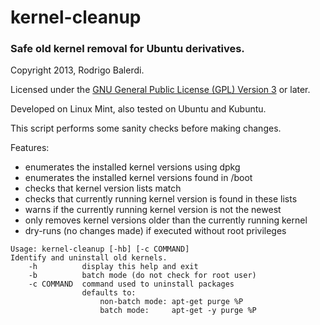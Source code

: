 kernel-cleanup
==============

### Safe old kernel removal for Ubuntu derivatives.

Copyright 2013, Rodrigo Balerdi.

Licensed under the [GNU General Public License (GPL) Version 3](http://www.gnu.org/licenses/gpl-3.0-standalone.html) or later.

Developed on Linux Mint, also tested on Ubuntu and Kubuntu.

This script performs some sanity checks before making changes.

Features:

  * enumerates the installed kernel versions using dpkg
  * enumerates the installed kernel versions found in /boot
  * checks that kernel version lists match
  * checks that currently running kernel version is found in these lists
  * warns if the currently running kernel version is not the newest
  * only removes kernel versions older than the currently running kernel
  * dry-runs (no changes made) if executed without root privileges


```
Usage: kernel-cleanup [-hb] [-c COMMAND]
Identify and uninstall old kernels.
    -h          display this help and exit
    -b          batch mode (do not check for root user)
    -c COMMAND  command used to uninstall packages
                defaults to:
                    non-batch mode: apt-get purge %P
                    batch mode:     apt-get -y purge %P
```

